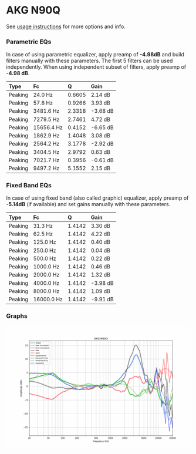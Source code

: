# AKG N90Q
See [usage instructions](https://github.com/jaakkopasanen/AutoEq#usage) for more options and info.

### Parametric EQs
In case of using parametric equalizer, apply preamp of **-4.98dB** and build filters manually
with these parameters. The first 5 filters can be used independently.
When using independent subset of filters, apply preamp of **-4.98 dB**.

| Type    | Fc         |      Q | Gain     |
|:--------|:-----------|:-------|:---------|
| Peaking | 24.0 Hz    | 0.6605 | 2.14 dB  |
| Peaking | 57.8 Hz    | 0.9266 | 3.93 dB  |
| Peaking | 3481.6 Hz  | 2.3318 | -3.68 dB |
| Peaking | 7279.5 Hz  | 2.7461 | 4.72 dB  |
| Peaking | 15656.4 Hz | 0.4152 | -6.65 dB |
| Peaking | 1862.9 Hz  | 1.4048 | 3.08 dB  |
| Peaking | 2564.2 Hz  | 3.1778 | -2.92 dB |
| Peaking | 3404.5 Hz  | 2.9792 | 0.63 dB  |
| Peaking | 7021.7 Hz  | 0.3956 | -0.61 dB |
| Peaking | 9497.2 Hz  | 5.1552 | 2.15 dB  |

### Fixed Band EQs
In case of using fixed band (also called graphic) equalizer, apply preamp of **-5.14dB**
(if available) and set gains manually with these parameters.

| Type    | Fc         |      Q | Gain     |
|:--------|:-----------|:-------|:---------|
| Peaking | 31.3 Hz    | 1.4142 | 3.30 dB  |
| Peaking | 62.5 Hz    | 1.4142 | 4.22 dB  |
| Peaking | 125.0 Hz   | 1.4142 | 0.40 dB  |
| Peaking | 250.0 Hz   | 1.4142 | 0.04 dB  |
| Peaking | 500.0 Hz   | 1.4142 | 0.22 dB  |
| Peaking | 1000.0 Hz  | 1.4142 | 0.46 dB  |
| Peaking | 2000.0 Hz  | 1.4142 | 1.32 dB  |
| Peaking | 4000.0 Hz  | 1.4142 | -3.98 dB |
| Peaking | 8000.0 Hz  | 1.4142 | 1.09 dB  |
| Peaking | 16000.0 Hz | 1.4142 | -9.91 dB |

### Graphs
![](./AKG%20N90Q.png)
